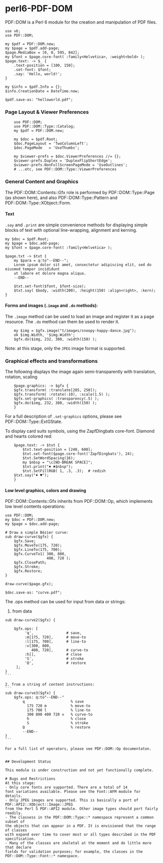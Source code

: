 # perl6-PDF-DOM

PDF::DOM is a Perl 6 module for the creation and manipulation of PDF files.

```
use v6;
use PDF::DOM;

my $pdf = PDF::DOM.new;
my $page = $pdf.add-page;
$page.MediaBox = [0, 0, 595, 842];
my $font = $page.core-font( :family<Helvetica>, :weight<bold> );
$page.text: -> $_ {
    .text-position = [100, 150];
    .set-font: $font;
    .say: 'Hello, world!';
}

my $info = $pdf.Info = {};
$info.CreationDate = DateTime.now;

$pdf.save-as: "helloworld.pdf";
```

### Page Layout & Viewer Preferences
```
    use PDF::DOM;
    use PDF::DOM::Type::Catalog;
    my $pdf = PDF::DOM.new;

    my $doc = $pdf.Root;
    $doc.PageLayout = 'TwoColumnLeft';
    $doc.PageMode   = 'UseThumbs';

    my $viewer-prefs = $doc.ViewerPreferences //= {};
    $viewer-prefs.Duplex = 'DuplexFlipShortEdge';
    $viewer-prefs.NonFullScreenPageMode = 'UseOutlines';
    # ...etc, see PDF::DOM::Type::ViewerPreferences
```

### General Content and Graphics

The PDF::DOM::Contents::Gfx role is performed by PDF::DOM::Type::Page (as shown here), and also PDF::DOM::Type::Pattern and PDF::DOM::Type::XObject::Form.

#### Text

`.say` and `.print` are simple convenience methods for displaying simple blocks of text with optional line-wrapping, alignment and kerning.

```
my $doc = $pdf.Root;
my $page = $doc.add-page;
my $font = $page.core-font( :family<Helvetica> );

$page.txt -> $txt {
    my $para = q:to"--END--";
    Lorem ipsum dolor sit amet, consectetur adipiscing elit, sed do eiusmod tempor incididunt
    ut labore et dolore magna aliqua.
    --END--
            
    $txt.set-font($font, $font-size);
    $txt.say( $body, :width(200), :height(150) :align<right>, :kern);
}
```

#### Forms and images (`.image` and  `.do` methods):

The `.image` method can be used to load an image and register it as a page resource.
The `.do` method can them be used to render it.

```
	my $img = $gfx.image("t/images/snoopy-happy-dance.jpg");
	ok $img.Width, '$img.Width';
	$gfx.do($img, 232, 380, :width(150) );
```

Note: at this stage, only the `JPEG` image format is supported.

### Graphical effects and transformations

The following displays the image again semi-transparently with translation, rotation, scaling

```
    $page.graphics: -> $gfx {
	$gfx.transform( :translate[285, 250]);
	$gfx.transform( :rotate(-10), :scale(1.5) );
	$gfx.set-graphics( :transparency(.5) );
	$gfx.do($img, 232, 380, :width(150) );
    }
```

For a full description of `.set-graphics` options, please see PDF::DOM::Type::ExtGState.

To display card suits symbols, using the ZapfDingbats core-font. Diamond and hearts colored red:

```
    $page.text: -> $txt {
        $txt.text-position = [240, 600];
        $txt.set-font($page.core-font('ZapfDingbats'), 24);
        $txt.SetWordSpacing(16);
        my $nbsp = "\c[NO-BREAK SPACE]";
        $txt.print("♠ ♣$nbsp");
        $txt.SetFillRGB( 1, .3, .3);  # redish
	$txt.say("♦ ♥");
    }
```

#### Low level graphics, colors and drawing

PDF::DOM::Contents::Gfx inherits from PDF::DOM::Op, which implements low level contents operations:

```
use PDF::DOM;
my $doc = PDF::DOM.new;
my $page = $doc.add-page;

# Draw a simple Bézier curve:
sub draw-curve($gfx) {
    $gfx.Save;
    $gfx.MoveTo(175, 720);
    $gfx.LineTo(175, 700);
    $gfx.CurveTo1( 300, 800, 
                   400, 720 );
    $gfx.ClosePath;
    $gfx.Stroke;
    $gfx.Restore;
}

draw-curve($page.gfx);

$doc.save-as: "curve.pdf";
```
The .ops method can be used for input from data or strings:

1. from data
````
sub draw-curve2($gfx) {

    $gfx.ops: [
         'q',               # save,
         :m[175, 720],      # move-to
         :l[175, 700],      # line-to 
         :v[300, 800,
            400, 720],      # curve-to
         :h[],              # close
         'S',               # stroke
         'Q',               # restore
     ];
}
```

2. from a string of content instructions:
```
sub draw-curve3($gfx) {
    $gfx.ops: q:to"--END--"
        q                     % save
          175 720 m           % move-to
          175 700 l           % line-to
          300 800 400 720 v   % curve-to
          h                   % close
          S                   % stroke
        Q                     % restore
        --END--
}
```

For a full list of operators, please see PDF::DOM::Op documentaton.


## Development Status

This module is under construction and not yet functionally complete.

# Bugs and Restrictions
At this stage:
- Only core fonts are supported. There are a total of 14
font variations available. Please see the Font::AFM module for details.
- Only JPEG images are supported. This is basically a port of PDF::API2::XObject::Image::JPEG
from the Perl 5 PDF::API2 module. Other image types should port fairly readily.
- The classess in the PDF::DOM::Type::* namespace represent a common subset of
the objects that can appear in a PDF. It is envisioned that the range of classes
with expand over time to cover most or all types described in the PDF specification.
- Many of the classes are skeletal at the moment and do little more that declare
fields for validation purposes; for example, the classes in the PDF::DOM::Type::Font::* namespace.
